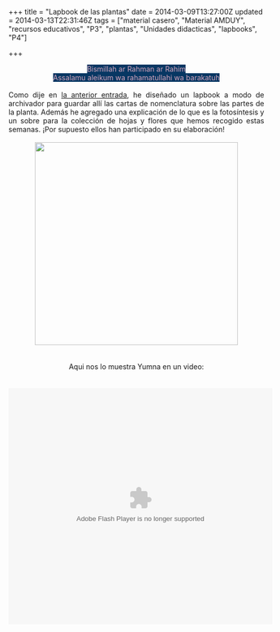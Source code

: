 +++
title = "Lapbook de las plantas"
date = 2014-03-09T13:27:00Z
updated = 2014-03-13T22:31:46Z
tags = ["material casero", "Material AMDUY", "recursos educativos", "P3", "plantas", "Unidades didacticas", "lapbooks", "P4"]

+++

<div dir="ltr" style="text-align: left;" trbidi="on"><div style="text-align: center;"><span style="background-color: #073763; color: #d5a6bd;">Bismillah ar Rahman ar Rahim</span></div><div style="text-align: center;"><span style="background-color: #073763; color: #d5a6bd;">Assalamu aleikum wa rahamatullahi wa barakatuh</span></div><div style="text-align: center;"><br /></div><div style="text-align: justify;">Como dije en <a href="http://almadrassadenoura.blogspot.com/2014/03/embelleciendo-la-terraza-con-plantas-y.html" target="_blank">la anterior entrada</a>, he diseñado un lapbook a modo de archivador para guardar allí las cartas de nomenclatura sobre las partes de la planta. Además he agregado una explicación de lo que es la fotosíntesis y un sobre para la colección de hojas y flores que hemos recogido estas semanas. ¡Por supuesto ellos han participado en su elaboración!</div><div style="text-align: justify;"><br /></div><div style="text-align: justify;"><div class="separator" style="clear: both; text-align: center;"><a href="http://1.bp.blogspot.com/--MyPkAeWh4o/Uxr3XyviwNI/AAAAAAAAGo4/j80sV8vdkEk/s1600/lapbookplantasAMDUY.png" imageanchor="1" style="margin-left: 1em; margin-right: 1em;"><img border="0" src="http://1.bp.blogspot.com/--MyPkAeWh4o/Uxr3XyviwNI/AAAAAAAAGo4/j80sV8vdkEk/s1600/lapbookplantasAMDUY.png" height="400" width="400" /></a></div><br /></div><div style="text-align: justify;"><div style="text-align: center;"><br />Aqui nos lo muestra Yumna en un video:</div></div><div style="text-align: justify;"><br /></div><div style="text-align: justify;"><br /></div><div class="separator" style="clear: both; text-align: center;"><object class="BLOGGER-youtube-video" classid="clsid:D27CDB6E-AE6D-11cf-96B8-444553540000" codebase="http://download.macromedia.com/pub/shockwave/cabs/flash/swflash.cab#version=6,0,40,0" data-thumbnail-src="https://ytimg.googleusercontent.com/vi/_SFsdsclAR0/0.jpg" height="266" width="320"><param name="movie" value="https://youtube.googleapis.com/v/_SFsdsclAR0&source=uds" /><param name="bgcolor" value="#FFFFFF" /><param name="allowFullScreen" value="true" /><embed width="520" height="466"  src="https://youtube.googleapis.com/v/_SFsdsclAR0&source=uds" type="application/x-shockwave-flash" allowfullscreen="true"></embed></object></div><div class="separator" style="clear: both; text-align: center;"><br /></div><br /><br /></div>
